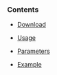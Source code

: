 <!-- post: -->


### Contents

*   [Download](#download)
*   [Usage](#usage2)
            

            


*   [Parameters](#params2)
            

            


*   [Example](#example2)
            




